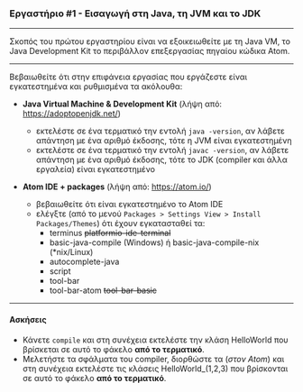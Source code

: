 ### Εργαστήριο #1 - Εισαγωγή στη Java, τη JVM και το JDK
___
Σκοπός του πρώτου εργαστηρίου είναι να εξοικειωθείτε με τη Java VM, το Java Development Kit το περιβάλλον επεξεργασίας πηγαίου κώδικα Atom.

___
Βεβαιωθείτε ότι στην επιφάνεια εργασίας που εργάζεστε είναι εγκατεστημένα και ρυθμισμένα τα ακόλουθα:
* **Java Virtual Machine & Development Kit** (λήψη από: https://adoptopenjdk.net/)
  * εκτελέστε σε ένα τερματικό την εντολή `java -version`, αν λάβετε απάντηση με ένα αριθμό έκδοσης, τότε η JVM είναι εγκατεστημένη
  * εκτελέστε σε ένα τερματικό την εντολή `javac -version`, αν λάβετε απάντηση με ένα αριθμό έκδοσης, τότε το JDK (compiler και άλλα εργαλεία) είναι εγκατεστημένο


* **Atom IDE + packages** (λήψη από: https://atom.io/)
  * βεβαιωθείτε ότι είναι εγκατεστημένο το Atom IDE
  * ελέγξτε (από το μενού `Packages > Settings View > Install Packages/Themes`) ότι έχουν εγκατασταθεί τα:
    - terminus ~~platformio-ide-terminal~~
    - basic-java-compile (Windows) ή basic-java-compile-nix (*nix/Linux)
    - autocomplete-java
    - script
    - tool-bar
    - tool-bar-atom ~~tool-bar-basic~~

___
#### Ασκήσεις ####
* Κάνετε `compile` και στη συνέχεια εκτελέστε την κλάση HelloWorld που βρίσκεται σε αυτό το φάκελο __από το τερματικό__.
* Μελετήστε τα σφάλματα του compiler, διορθώστε τα (_στον Atom_) και στη συνέχεια εκτελέστε τις κλάσεις HelloWorld_(1,2,3) που βρίσκονται σε αυτό το φάκελο __από το τερματικό__.
